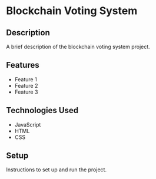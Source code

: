 # Blockchain Voting System

## Description

A brief description of the blockchain voting system project.

## Features

- Feature 1
- Feature 2
- Feature 3

## Technologies Used

- JavaScript
- HTML
- CSS

## Setup

Instructions to set up and run the project.
